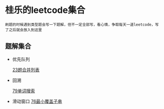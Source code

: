 # 桂乐的leetcode集合

    刷题的时候遇到类型题会写一下题解，但不一定全部写，看心情，争取每天一道leetcode，写了之后就会放入到这里

## 题解集合

+ 优先队列
    
    [23题合并列表](https://guixiaole.github.io/CSnote/leetcode/html/23)
+ 回溯

    [79单词搜索](https://guixiaole.github.io/CSnote/leetcode/html/79)

+ 滑动窗口
    [76最小覆盖子串](https://guixiaole.github.io/CSnote/leetcode/html/79)